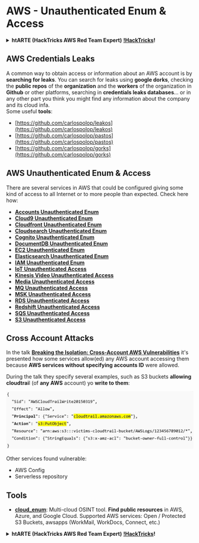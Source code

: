 # AWS - Unauthenticated Enum & Access

<details>

<summary><strong>htARTE (HackTricks AWS Red Team Expert)</strong> <a href="https://training.hacktricks.xyz/courses/arte"><strong>!HackTricks</strong></a><strong>!</strong></summary>

Other ways to support HackTricks:

* If you want to see your **company advertised in HackTricks** or **download HackTricks in PDF** Check the [**SUBSCRIPTION PLANS**](https://github.com/sponsors/carlospolop)!
* Get the [**official PEASS & HackTricks swag**](https://peass.creator-spring.com)
* Discover [**The PEASS Family**](https://opensea.io/collection/the-peass-family), our collection of exclusive [**NFTs**](https://opensea.io/collection/the-peass-family)
* **Join the** 💬 [**Discord group**](https://discord.gg/hRep4RUj7f) or the [**telegram group**](https://t.me/peass) or **follow** us on **Twitter** 🐦 [**@hacktricks_live**](https://twitter.com/hacktricks_live)**.**
* **Share your hacking tricks by submitting PRs to the** [**HackTricks**](https://github.com/carlospolop/hacktricks) and [**HackTricks Cloud**](https://github.com/carlospolop/hacktricks-cloud) github repos.

</details>

## AWS Credentials Leaks

A common way to obtain access or information about an AWS account is by **searching for leaks**. You can search for leaks using **google dorks**, checking the **public repos** of the **organization** and the **workers** of the organization in **Github** or other platforms, searching in **credentials leaks databases**... or in any other part you think you might find any information about the company and its cloud infa.\
Some useful **tools**:

* [https://github.com/carlospolop/leakos](https://github.com/carlospolop/leakos)
* [https://github.com/carlospolop/pastos](https://github.com/carlospolop/pastos)
* [https://github.com/carlospolop/gorks](https://github.com/carlospolop/gorks)

## AWS Unauthenticated Enum & Access

There are several services in AWS that could be configured giving some kind of access to all Internet or to more people than expected. Check here how:

* ****[**Accounts Unauthenticated Enum**](aws-accounts-unauthenticated-enum.md)****
* ****[**Cloud9 Unauthenticated Enum**](broken-reference)****
* ****[**Cloudfront Unauthenticated Enum**](aws-cloudfront-unauthenticated-enum.md)****
* ****[**Cloudsearch Unauthenticated Enum**](broken-reference)****
* ****[**Cognito Unauthenticated Enum**](aws-cognito-unauthenticated-enum.md)****
* ****[**DocumentDB Unauthenticated Enum**](aws-documentdb-enum.md)****
* ****[**EC2 Unauthenticated Enum**](aws-ec2-unauthenticated-enum.md)****
* ****[**Elasticsearch Unauthenticated Enum**](aws-elasticsearch-unauthenticated-enum.md)****
* ****[**IAM Unauthenticated Enum**](../../aws-pentesting/aws-unauthenticated-enum-access/aws-iam-and-sts-unauthenticated-enum.md)****
* ****[**IoT Unauthenticated Access**](aws-iot-unauthenticated-enum.md)****
* ****[**Kinesis Video Unauthenticated Access**](aws-kinesis-video-unauthenticated-enum.md)****
* ****[**Media Unauthenticated Access**](aws-media-unauthenticated-enum.md)****
* ****[**MQ Unauthenticated Access**](aws-mq-unauthenticated-enum.md)****
* ****[**MSK Unauthenticated Access**](aws-msk-unauthenticated-enum.md)****
* ****[**RDS Unauthenticated Access**](aws-rds-unauthenticated-enum.md)****
* ****[**Redshift Unauthenticated Access**](aws-redshift-unauthenticated-enum.md)****
* ****[**SQS Unauthenticated Access**](aws-sqs-unauthenticated-enum.md)****
* ****[**S3 Unauthenticated Access**](aws-s3-unauthenticated-enum.md)****

## Cross Account Attacks

In the talk [**Breaking the Isolation: Cross-Account AWS Vulnerabilities**](https://www.youtube.com/watch?v=JfEFIcpJ2wk) it's presented how some services allow(ed) any AWS account accessing them because **AWS services without specifying accounts ID** were allowed.

During the talk they specify several examples, such as S3 buckets **allowing cloudtrai**l (of **any AWS** account) yo **write to them**:

![](<../../../.gitbook/assets/image (38) (1).png>)

Other services found vulnerable:

* AWS Config
* Serverless repository

## Tools

* [**cloud\_enum**](https://github.com/initstring/cloud\_enum): Multi-cloud OSINT tool. **Find public resources** in AWS, Azure, and Google Cloud. Supported AWS services: Open / Protected S3 Buckets, awsapps (WorkMail, WorkDocs, Connect, etc.)

<details>

<summary><strong>htARTE (HackTricks AWS Red Team Expert)</strong> <a href="https://training.hacktricks.xyz/courses/arte"><strong>!HackTricks</strong></a><strong>!</strong></summary>

Other ways to support HackTricks:

* If you want to see your **company advertised in HackTricks** or **download HackTricks in PDF** Check the [**SUBSCRIPTION PLANS**](https://github.com/sponsors/carlospolop)!
* Get the [**official PEASS & HackTricks swag**](https://peass.creator-spring.com)
* Discover [**The PEASS Family**](https://opensea.io/collection/the-peass-family), our collection of exclusive [**NFTs**](https://opensea.io/collection/the-peass-family)
* **Join the** 💬 [**Discord group**](https://discord.gg/hRep4RUj7f) or the [**telegram group**](https://t.me/peass) or **follow** us on **Twitter** 🐦 [**@hacktricks_live**](https://twitter.com/hacktricks_live)**.**
* **Share your hacking tricks by submitting PRs to the** [**HackTricks**](https://github.com/carlospolop/hacktricks) and [**HackTricks Cloud**](https://github.com/carlospolop/hacktricks-cloud) github repos.

</details>
